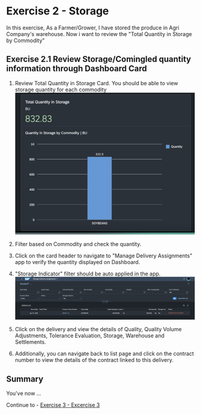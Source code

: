 # Exercise 2 - Storage

In this exercise, As a Farmer/Grower, I have stored the produce in Agri Company's warehouse. Now i want to review the "Total Quantity in Storage by Commodity"

## Exercise 2.1 Review Storage/Comingled quantity information through Dashboard Card



1. Review Total Quantity in Storage Card. You should be able to view storage quantity for each commodity
<br>![](/exercises/ex2/images/Ex_2_1_Image.png)

2.	Filter based on Commodity and check the quantity.
3.  Click on the card header to navigate to "Manage Delivery Assignments" app to verify the quantity displayed on Dashboard.
4.  "Storage Indicator" filter should be auto applied in the app.
<br>![](/exercises/ex2/images/Ex_2_1_1_Image.png)

5. Click on the delivery and view the details of Quality, Quality Volume Adjustments, Tolerance Evaluation, Storage, Warehouse and Settlements. 
6. Additionally, you can navigate back to list page and click on the contract number to view the details of the contract linked to this delivery.


## Summary

You've now ...

Continue to - [Exercise 3 - Excercise 3 ](../ex3/README.md)
